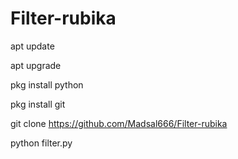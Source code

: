 # Filter-rubika
apt update

apt upgrade

pkg install python

pkg install git 

git clone https://github.com/Madsal666/Filter-rubika

python filter.py
